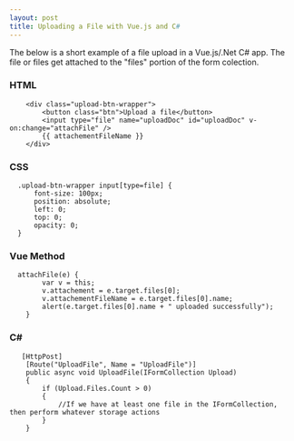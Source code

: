```yaml
---
layout: post
title: Uploading a File with Vue.js and C#
---
```


The below is a short example of a file upload in a Vue.js/.Net C# app.  The file or files get attached to the "files" portion 
of the form colection.  

<h3>HTML</h3>

        <div class="upload-btn-wrapper">
            <button class="btn">Upload a file</button>
            <input type="file" name="uploadDoc" id="uploadDoc" v-on:change="attachFile" />
            {{ attachementFileName }}
        </div>

<h3>CSS</h3>

      .upload-btn-wrapper input[type=file] {
          font-size: 100px;
          position: absolute;
          left: 0;
          top: 0;
          opacity: 0;
      }

<h3>Vue Method</h3>

      attachFile(e) {
            var v = this;
            v.attachement = e.target.files[0];
            v.attachementFileName = e.target.files[0].name;
            alert(e.target.files[0].name + " uploaded successfully");
        }
        
<h3>C#</h3>

       [HttpPost]
        [Route("UploadFile", Name = "UploadFile")]
        public async void UploadFile(IFormCollection Upload)
        {
            if (Upload.Files.Count > 0)
            {
                //If we have at least one file in the IFormCollection, then perform whatever storage actions
            }
        }
